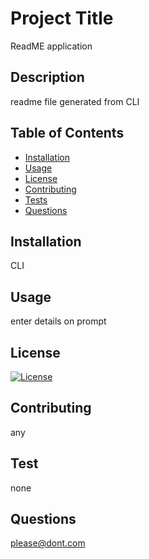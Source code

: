 # **Project Title**  
ReadME application 

## **Description**  
readme file generated from CLI

## **Table of Contents**  
- [Installation](##installation)
- [Usage](##usage)
- [License](##license)
- [Contributing](##contributing)
- [Tests](##tests)
- [Questions](##questions)

## **Installation**  
CLI

## **Usage**  
enter details on prompt 

## **License** 
[![License](https://img.shields.io/badge/License-MIT-yellow.svg)](https://opensource.org/licenses/MIT)

## **Contributing**  
any

## **Test**  
none

## **Questions**  
please@dont.com